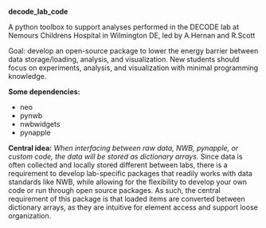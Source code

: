 **decode_lab_code**

 A python toolbox to support analyses performed in the DECODE lab at Nemours Childrens Hospital in Wilmington DE, led by A.Hernan and R.Scott

Goal: develop an open-source package to lower the energy barrier between data storage/loading, analysis, and visualization. New students should focus on experiments, analysis, and visualization with minimal programming knowledge.

**Some dependencies:**
- neo
- pynwb
- nwbwidgets
- pynapple

**Central idea:** _When interfacing between raw data, NWB, pynapple, or custom code, the data will be stored as dictionary arrays._
Since data is often collected and locally stored different between labs, there is a requirement to develop lab-specific packages that readily works with data standards like NWB, while allowing for the flexibility to develop your own code or run through open source packages. As such, the central requirement of this package is that loaded items are converted between dictionary arrays, as they are intuitive for element access and support loose organization.
